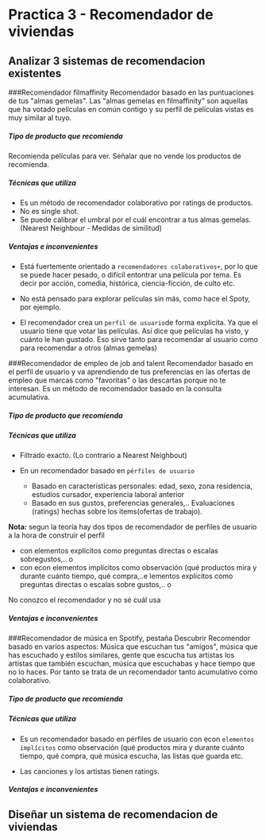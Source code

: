 # Practica 3 - Recomendador de viviendas


## Analizar 3 sistemas de recomendacion existentes

###Recomendador filmaffinity
Recomendador basado en las puntuaciones de tus "almas gemelas".
Las "almas gemelas en filmaffinity" son aquellas que ha votado películas en común contigo y su perfíl de películas vistas es muy similar al tuyo.


##### Tipo de producto que recomienda
Recomienda películas para ver. Señalar que no vende los productos de recomienda. 

##### Técnicas que utiliza

 - Es un método de recomendador colaborativo por ratings de productos. 
 - No es single shot. 
 - Se puede calibrar el umbral por el cuál encontrar a tus almas gemelas. (Nearest Neighbour - Medidas de similitud) 

##### Ventajas e inconvenientes

- Está fuertemente orientado a `recomendadores colaborativos+`, por lo que se puede hacer pesado, o difícil entontrar una película por tema. Es decir por acción, comedia, histórica, ciencia-ficción, de culto etc. 

- No está pensado para explorar películas sin más, como hace el Spoty, por ejemplo. 

- El recomendador crea un `perfil de usuario`de forma explicita. Ya que el usuario tiene que votar las películas. Así dice que películas ha visto, y cuánto le han gustado. Eso sirve tanto para recomendar al usuario como para recomendar a otros (almas gemelas)

###Recomendador de empleo de job and talent
Recomendador basado en el perfil de usuario y va aprendiendo de tus preferencias en las ofertas de empleo que marcas como "favoritas" o las descartas porque no te interesan.
Es un método de recomendador basado en la consulta acumulativa.

##### Tipo de producto que recomienda

##### Técnicas que utiliza
- Filtrado exacto. (Lo contrario a Nearest Neighbout)

- En un recomendador basado en `pérfiles de usuario`
	- Basado en características personales: edad, sexo, zona residencia, estudios cursador, experiencia laboral anterior
	- Basado en sus gustos, preferencias generales,.. Evaluaciones (ratings) hechas sobre los items(ofertas de trabajo). 

**Nota:**  segun la teoría hay dos tipos de recomendador de perfiles de usuario a la hora de construir el perfil

- con elementos explícitos como preguntas directas o escalas sobregustos,.. o
- con econ elementos implícitos como observación (qué productos mira y durante cuánto tiempo, qué compra,..e lementos explícitos como
preguntas directas o escalas sobre gustos,.. o 

No conozco el recomendador y no sé cuál usa


##### Ventajas e inconvenientes

###Recomendador de música en Spotify, pestaña Descubrir
Recomendor basado en varios aspectos: Música que escuchan tus "amigos", música que has escuchado y estilos similares, gente que escucha tus artistas los artistas que también escuchan, música que escuchabas y hace tiempo que no lo haces.
Por tanto se trata de un recomendador tanto acumulativo como colaborativo.

##### Tipo de producto que recomienda

##### Técnicas que utiliza

- Es un recomendador basado en pérfiles de usuario con econ `elementos implícitos` como observación (qué productos mira y durante cuánto tiempo, qué compra, qué música escucha, las listas que guarda etc. 

- Las canciones y los artistas tienen ratings. 


##### Ventajas e inconvenientes


## Diseñar un sistema de recomendacion de viviendas
